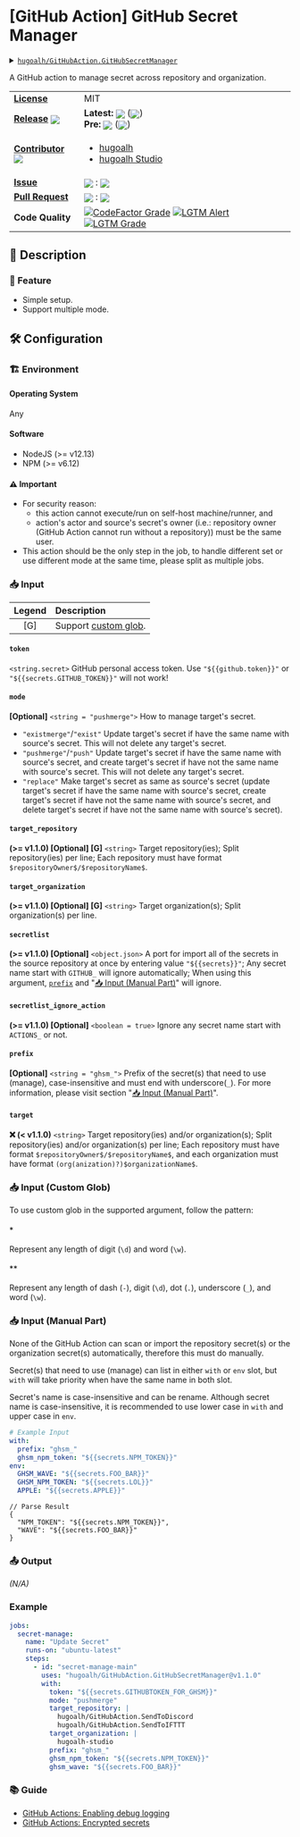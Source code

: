 # \[GitHub Action\] GitHub Secret Manager

<details>
  <summary><a href="https://github.com/hugoalh/GitHubAction.GitHubSecretManager"><code>hugoalh/GitHubAction.GitHubSecretManager</code></a></summary>
  <img align="center" alt="GitHub Language Count" src="https://img.shields.io/github/languages/count/hugoalh/GitHubAction.GitHubSecretManager?logo=github&logoColor=ffffff&style=flat-square" />
  <img align="center" alt="GitHub Top Langauge" src="https://img.shields.io/github/languages/top/hugoalh/GitHubAction.GitHubSecretManager?logo=github&logoColor=ffffff&style=flat-square" />
  <img align="center" alt="GitHub Repo Size" src="https://img.shields.io/github/repo-size/hugoalh/GitHubAction.GitHubSecretManager?logo=github&logoColor=ffffff&style=flat-square" />
  <img align="center" alt="GitHub Code Size" src="https://img.shields.io/github/languages/code-size/hugoalh/GitHubAction.GitHubSecretManager?logo=github&logoColor=ffffff&style=flat-square" />
  <img align="center" alt="GitHub Watcher" src="https://img.shields.io/github/watchers/hugoalh/GitHubAction.GitHubSecretManager?logo=github&logoColor=ffffff&style=flat-square" />
  <img align="center" alt="GitHub Star" src="https://img.shields.io/github/stars/hugoalh/GitHubAction.GitHubSecretManager?logo=github&logoColor=ffffff&style=flat-square" />
  <img align="center" alt="GitHub Fork" src="https://img.shields.io/github/forks/hugoalh/GitHubAction.GitHubSecretManager?logo=github&logoColor=ffffff&style=flat-square" />
</details>

A GitHub action to manage secret across repository and organization.

<table>
  <tr>
    <td><a href="./LICENSE.md"><b>License</b></a></td>
    <td>MIT</td>
  </tr>
  <tr>
    <td><a href="https://github.com/hugoalh/GitHubAction.GitHubSecretManager/releases"><b>Release</b></a> <img align="center" src="https://img.shields.io/github/downloads/hugoalh/GitHubAction.GitHubSecretManager/total?label=%20&style=flat-square" /></td>
    <td>
      <b>Latest:</b> <img align="center" src="https://img.shields.io/github/release/hugoalh/GitHubAction.GitHubSecretManager?sort=semver&label=%20&style=flat-square" /> (<img align="center" src="https://img.shields.io/github/release-date/hugoalh/GitHubAction.GitHubSecretManager?label=%20&style=flat-square" />)<br />
      <b>Pre:</b> <img align="center" src="https://img.shields.io/github/release/hugoalh/GitHubAction.GitHubSecretManager?include_prereleases&sort=semver&label=%20&style=flat-square" /> (<img align="center" src="https://img.shields.io/github/release-date-pre/hugoalh/GitHubAction.GitHubSecretManager?label=%20&style=flat-square" />)
    </td>
  </tr>
  <tr>
    <td><a href="https://github.com/hugoalh/GitHubAction.GitHubSecretManager/graphs/contributors"><b>Contributor</b></a> <img align="center" src="https://img.shields.io/github/contributors/hugoalh/GitHubAction.GitHubSecretManager?label=%20&style=flat-square" /></td>
    <td><ul>
        <li><a href="https://github.com/hugoalh">hugoalh</a></li>
        <li><a href="https://github.com/hugoalh-studio">hugoalh Studio</a></li>
    </ul></td>
  </tr>
  <tr>
    <td><a href="https://github.com/hugoalh/GitHubAction.GitHubSecretManager/issues?q=is%3Aissue"><b>Issue</b></a></td>
    <td><img align="center" src="https://img.shields.io/github/issues-raw/hugoalh/GitHubAction.GitHubSecretManager?label=%20&style=flat-square" /> : <img align="center" src="https://img.shields.io/github/issues-closed-raw/hugoalh/GitHubAction.GitHubSecretManager?label=%20&style=flat-square" /></td>
  </tr>
  <tr>
    <td><a href="https://github.com/hugoalh/GitHubAction.GitHubSecretManager/pulls?q=is%3Apr"><b>Pull Request</b></a></td>
    <td><img align="center" src="https://img.shields.io/github/issues-pr-raw/hugoalh/GitHubAction.GitHubSecretManager?label=%20&style=flat-square" /> : <img align="center" src="https://img.shields.io/github/issues-pr-closed-raw/hugoalh/GitHubAction.GitHubSecretManager?label=%20&style=flat-square" /></td>
  </tr>
  <tr>
    <td><b>Code Quality</b></td>
    <td>
      <a href="https://www.codefactor.io/repository/github/hugoalh/githubaction.githubsecretmanager"><img align="center" alt="CodeFactor Grade" src="https://img.shields.io/codefactor/grade/github/hugoalh/GitHubAction.GitHubSecretManager?logo=codefactor&logoColor=ffffff&style=flat-square" /></a>
      <a href="https://lgtm.com/projects/g/hugoalh/GitHubAction.GitHubSecretManager/alerts"><img align="center" alt="LGTM Alert" src="https://img.shields.io/lgtm/alerts/g/hugoalh/GitHubAction.GitHubSecretManager?label=%20&logo=lgtm&logoColor=ffffff&style=flat-square" /></a>
      <a href="https://lgtm.com/projects/g/hugoalh/GitHubAction.GitHubSecretManager/context:javascript"><img align="center" alt="LGTM Grade" src="https://img.shields.io/lgtm/grade/javascript/g/hugoalh/GitHubAction.GitHubSecretManager?logo=lgtm&logoColor=ffffff&style=flat-square" /></a>
    </td>
  </tr>
</table>

## 📜 Description

### 🌟 Feature

- Simple setup.
- Support multiple mode.

## 🛠 Configuration

### 🏗 Environment

#### Operating System

Any

#### Software

- NodeJS (>= v12.13)
- NPM (>= v6.12)

#### ⚠ Important

- For security reason:
  - this action cannot execute/run on self-host machine/runner, and
  - action's actor and source's secret's owner (i.e.: repository owner (GitHub Action cannot run without a repository)) must be the same user.
- This action should be the only step in the job, to handle different set or use different mode at the same time, please split as multiple jobs.

### 📥 Input

| **Legend** | **Description** |
|:---:|:----|
| \[G\] | Support [custom glob](#-Input-Custom-Glob). |

#### `token`

`<string.secret>` GitHub personal access token. Use `"${{github.token}}"` or `"${{secrets.GITHUB_TOKEN}}"` will not work!

#### `mode`

**\[Optional\]** `<string = "pushmerge">` How to manage target's secret.
- `"existmerge"`/`"exist"` Update target's secret if have the same name with source's secret. This will not delete any target's secret.
- `"pushmerge"`/`"push"` Update target's secret if have the same name with source's secret, and create target's secret if have not the same name with source's secret. This will not delete any target's secret.
- `"replace"` Make target's secret as same as source's secret (update target's secret if have the same name with source's secret, create target's secret if have not the same name with source's secret, and delete target's secret if have not the same name with source's secret).

#### `target_repository`

**(>= v1.1.0) \[Optional\] \[G\]** `<string>` Target repository(ies); Split repository(ies) per line; Each repository must have format `$repositoryOwner$/$repositoryName$`.

#### `target_organization`

**(>= v1.1.0) \[Optional\] \[G\]** `<string>` Target organization(s); Split organization(s) per line.

#### `secretlist`

**(>= v1.1.0) \[Optional\]** `<object.json>` A port for import all of the secrets in the source repository at once by entering value `"${{secrets}}"`; Any secret name start with `GITHUB_` will ignore automatically; When using this argument, [`prefix`](#prefix) and "[📥 Input (Manual Part)](#-Input-Manual-Part)" will ignore.

#### `secretlist_ignore_action`

**(>= v1.1.0) \[Optional\]** `<boolean = true>` Ignore any secret name start with `ACTIONS_` or not.

#### `prefix`

**\[Optional\]** `<string = "ghsm_">` Prefix of the secret(s) that need to use (manage), case-insensitive and must end with underscore(`_`). For more information, please visit section "[📥 Input (Manual Part)](#-Input-Manual-Part)".

#### `target`

**❌ (< v1.1.0)** `<string>` Target repository(ies) and/or organization(s); Split repository(ies) and/or organization(s) per line; Each repository must have format `$repositoryOwner$/$repositoryName$`, and each organization must have format `(org(anization)?)$organizationName$`.

### 📥 Input (Custom Glob)

To use custom glob in the supported argument, follow the pattern:

#### `*`

Represent any length of digit (`\d`) and word (`\w`).

#### `**`

Represent any length of dash (`-`), digit (`\d`), dot (`.`), underscore (`_`), and word (`\w`).

### 📥 Input (Manual Part)

None of the GitHub Action can scan or import the repository secret(s) or the organization secret(s) automatically, therefore this must do manually.

Secret(s) that need to use (manage) can list in either `with` or `env` slot, but `with` will take priority when have the same name in both slot.

Secret's name is case-insensitive and can be rename. Although secret name is case-insensitive, it is recommended to use lower case in `with` and upper case in `env`.

```yml
# Example Input
with:
  prefix: "ghsm_"
  ghsm_npm_token: "${{secrets.NPM_TOKEN}}"
env:
  GHSM_WAVE: "${{secrets.FOO_BAR}}"
  GHSM_NPM_TOKEN: "${{secrets.LOL}}"
  APPLE: "${{secrets.APPLE}}"
```
```jsonc
// Parse Result
{
  "NPM_TOKEN": "${{secrets.NPM_TOKEN}}",
  "WAVE": "${{secrets.FOO_BAR}}"
}
```

### 📤 Output

*(N/A)*

### Example

```yml
jobs:
  secret-manage:
    name: "Update Secret"
    runs-on: "ubuntu-latest"
    steps:
      - id: "secret-manage-main"
        uses: "hugoalh/GitHubAction.GitHubSecretManager@v1.1.0"
        with:
          token: "${{secrets.GITHUBTOKEN_FOR_GHSM}}"
          mode: "pushmerge"
          target_repository: |
            hugoalh/GitHubAction.SendToDiscord
            hugoalh/GitHubAction.SendToIFTTT
          target_organization: |
            hugoalh-studio
          prefix: "ghsm_"
          ghsm_npm_token: "${{secrets.NPM_TOKEN}}"
          ghsm_wave: "${{secrets.FOO_BAR}}"
```

### 📚 Guide

- [GitHub Actions: Enabling debug logging](https://docs.github.com/en/free-pro-team@latest/actions/managing-workflow-runs/enabling-debug-logging)
- [GitHub Actions: Encrypted secrets](https://docs.github.com/en/free-pro-team@latest/actions/reference/encrypted-secrets)
